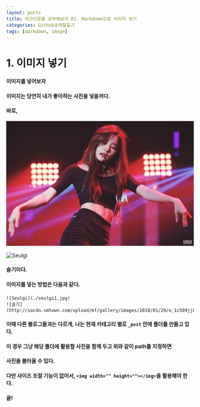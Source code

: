 ```yaml
---
layout: posts
title: 마크다운을 공부해보자_02. Markdown으로 이미지 넣기 
categories: Github초짜탈출기
tags: [markdown, image]
---
```


# 1. 이미지 넣기 
#### 이미지를 넣어보자
#### 이미지는 당연히 내가 좋아하는 사진을 넣을꺼다. 
#### 바로, 
![Seulgi](./seulgi1.JPG)  


![Seulgi](http://socdn.smtown.com/upload/mf/gallery/images/2018/01/29/o_1c509jj82opd1qg31bla1fr1jjl1v.jpg)
#### 슬기이다. 
#### 이미지를 넣는 방법은 다음과 같다. 
```
![Seulgi](./seulgi1.jpg)  
![슬기](http://socdn.smtown.com/upload/mf/gallery/images/2018/01/29/o_1c509jj82opd1qg31bla1fr1jjl1v.jpg)
```
#### 이때 다른 블로그들과는 다르게, 나는 현재 카테고리 별로 `_post` 안에 폴더를 만들고 있다. 
#### 이 경우 그냥 해당 폴더에 활용할 사진을 함께 두고 위와 같이 path를 지정하면
#### 사진을 불러올 수 있다. 



#### 다만 사이즈 조절 기능이 없어서, `<img width="" height=""></img>`을 활용해야 한다. 

#### 끝!



